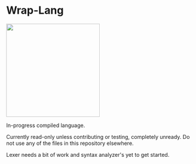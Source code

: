 # Wrap-Lang

<span align="center">
<img src="https://github.com/VideoCarp/wraplang/blob/main/files/63943150-45B9-440B-B2C2-3CBDB99C45D1.jpeg?raw=true" width=250 height=250>
</span>
                                                                                                                                      
In-progress compiled language.

Currently read-only unless contributing or testing, completely unready.
Do not use any of the files in this repository elsewhere.

Lexer needs a bit of work and syntax analyzer's yet to get started.
